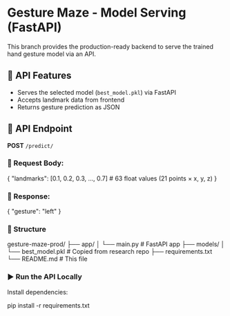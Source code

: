 # Gesture Maze - Model Serving (FastAPI)

This branch provides the production-ready backend to serve the trained hand gesture model via an API.

## 🚀 API Features

- Serves the selected model (`best_model.pkl`) via FastAPI
- Accepts landmark data from frontend
- Returns gesture prediction as JSON

## 🔁 API Endpoint

**POST** `/predict/`

### 🔸 Request Body:

{
  "landmarks": [0.1, 0.2, 0.3, ..., 0.7]  # 63 float values (21 points × x, y, z)
}

### 🔸 Response:

{
  "gesture": "left"
}

### 📁 Structure
gesture-maze-prod/
├── app/
│   └── main.py              # FastAPI app
├── models/
│   └── best_model.pkl       # Copied from research repo
├── requirements.txt
└── README.md                # This file

### ▶️ Run the API Locally
Install dependencies:

pip install -r requirements.txt
